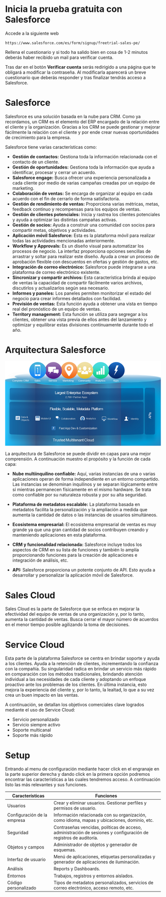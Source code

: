 # Inicia la prueba gratuita con Salesforce

Accede a la siguiente web

```
https://www.salesforce.com/es/form/signup/freetrial-sales-pe/
```

Rellena el cuestionario y si todo ha salido bien en cosa de 1-2 minutos deberás haber recibido un mail para verificar cuenta.

Tras dar en el botón **Verificar cuenta** serás redirigido a una página que te obligará a modificar la contraseña. Al modificarla aparecerá un breve cuestionario que deberás responder y tras finalizar tendrás acceso a Salesforce.

# Salesforce

Salesforce es una solución basada en la nube para CRM. Como ya recordamos, un CRM es el elemento del ERP encargado de la relación entre el cliente y la organización. Gracias a los CRM se puede gestionar y mejorar fácilmente la relación con el cliente y por ende crear nuevas oportunidades de crecimiento para la empresa.

Salesforce tiene varias características como:

+ **Gestión de contactos:** Gestiona toda la información relacionada con el contacto de un cliente.
+ **Gestión de oportunidades:** Gestiona toda la información que ayuda a identificar, procesar y cerrar un acuerdo. 
+ **Salesforce engage:** Busca ofrecer una experiencia personalizada a cada cliente por medio de varias campañas creadas por un equipo de marketing.
+ **Colaboración de ventas:** Se encarga de organizar al equipo en cada acuerdo con el fin de cerrarlo de forma satisfactoria.
+ **Gestión de rendimiento de ventas:** Proporciona varias métricas, metas, feedback continuo y recompensas para los equipos de ventas.
+ **Gestión de clientes potenciales:** Inicia y rastrea los clientes potenciales y ayuda a optimizar las distintas campañas activas.
+ **Gestión de socios:** Ayuda a construir una comunidad con socios para compartir metas, objetivos y actividades.
+ **Aplicación móvil Salesforce:** Esta es la plataforma móvil para realizar todas las actividades mencionadas anteriormente.
+ **Workflow y Approvals:** Es un diseño visual para automatizar los procesos de negocio. La interfaz proporciona opciones sencillas de arrastrar y soltar para realizar este diseño. Ayuda a crear un proceso de aprobación flexible con descuentos en ofertas y gestión de gastos, etc.
+ **Integración de correo electrónico:** Salesforce puede integrarse a una plataforma de correo electrónico existente.
+ **Sincronizar y compartir archivos:** Esta característica brinda al equipo de ventas la capacidad de compartir fácilmente varios archivos, discutirlos y actualizarlos según sea necesario. 
+ **Informes y paneles:** Los paneles permiten monitorizar el estado del negocio para crear informes detallados con facilidad.
+ **Previsión de ventas:** Esta función ayuda a obtener una vista en tiempo real del pronóstico de un equipo de ventas. 
+ **Territory management:** Esta función se utiliza para segregar a los clientes, obtener una vista previa de ellos antes del lanzamiento y optimizar y equilibrar estas divisiones continuamente durante todo el año.

# Arquitectura Salesforce

![](/img/sf_architecture.png)

La arquitectura de Salesforce se puede dividir en capas para una mejor comprensión. A continuación muestro el propósito y la función de cada capa:

+ **Nube multiinquilino confiable:** Aquí, varias instancias de una o varias aplicaciones operan de forma independiente en un entorno compartido. Las instancias se denominan inquilinos y se separan lógicamente entre sí mientras permanecen físicamente en el mismo hardware. Se trata como confiable por su naturaleza robusta y por su alta seguridad.

+ **Plataforma de metadatos escalable:** La plataforma basada en metadatos facilita la personalización y la ampliación a medida que aumenta la cantidad de datos o las instancias de usuarios simultáneos.

+ **Ecosistema empresarial:** El ecosistema empresarial de ventas es muy grande ya que una gran cantidad de socios contribuyen creando y manteniendo aplicaciones en esta plataforma.

+ **CRM y funcionalidad relacionada:** Salesforce incluye todos los aspectos de CRM en su lista de funciones y también lo amplía proporcionando funciones para la creación de aplicaciones e integración de análisis, etc.

+ **API:** Salesforce proporciona un potente conjunto de API. Esto ayuda a desarrollar y personalizar la aplicación móvil de Salesforce.

# Sales Cloud

Sales Cloud es la parte de Salesforce que se enfoca en mejorar la efectividad del equipo de ventas de una organización y, por lo tanto, aumenta la cantidad de ventas. Busca cerrar el mayor número de acuerdos en el menor tiempo posible agilizando la toma de decisiones.

# Service Cloud

Esta parte de la plataforma Salesforce se centra en brindar soporte y ayuda a los clientes. Ayuda a la retención de clientes, incrementando la confianza con la compañía. Su singularidad radica en brindar un servicio más rápido en comparación con los métodos tradicionales, brindando atención individual a las necesidades de cada cliente y adoptando un enfoque proactivo ante los problemas de los clientes. En última instancia, esto mejora la experiencia del cliente y, por lo tanto, la lealtad, lo que a su vez crea un buen impacto en las ventas.

A continuación, se detallan los objetivos comerciales clave logrados mediante el uso de Service Cloud:

+ Servicio personalizado
+ Servicio siempre activo
+ Soporte multicanal
+ Soporte más rápido
  
# Setup

Entrando al menu de configuración mediante hacer click en el engranaje en la parte superior derecha y dando click en la primera opción podremos encontrar las características a las cuales tendremos acceso. A continuación listo las más relevantes y sus funciones.

| Características | Funciones|
|-|-|
| Usuarios| Crear y eliminar usuarios. Gestionar perfiles y permisos de usuario.|
| Configuración de la empresa| Información relacionada con su organización, como idioma, mapas y ubicaciones, dominio, etc.|
| Seguridad| Contraseñas vencidas, políticas de acceso, administración de sesiones y configuración de registros de auditoría.|
| Objetos y campos| Administrador de objetos y generador de esquemas.|
| Interfaz de usuario| Menú de aplicaciones, etiquetas personalizadas y generador de aplicaciones de iluminación.|
| Análisis| Reports y Dashboards.|
| Entornos| Trabajos, registros y entornos aislados.|
| Código personalizado| Tipos de metadatos personalizados, servicios de correo electrónico, acceso remoto, etc.|

